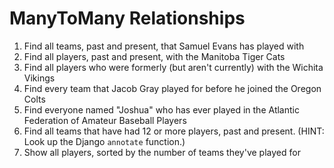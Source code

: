# ManyToMany Relationships

1. Find all teams, past and present, that Samuel Evans has played with
2. Find all players, past and present, with the Manitoba Tiger Cats
3. Find all players who were formerly (but aren't currently) with the 
Wichita Vikings
4. Find every team that Jacob Gray played for before he joined the Oregon Colts
5. Find everyone named "Joshua" who has ever played in the Atlantic Federation of Amateur Baseball Players
6. Find all teams that have had 12 or more players, past and present.  (HINT: Look up the Django `annotate` function.)
7. Show all players, sorted by the number of teams they've played for
